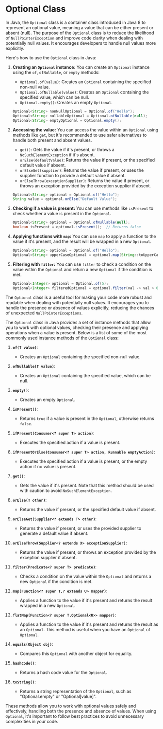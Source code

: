 # Optional Class

In Java, the `Optional` class is a container class introduced in Java 8 to represent an optional value, meaning a value that can be either present or absent (null). The purpose of the `Optional` class is to reduce the likelihood of `NullPointerException` and improve code clarity when dealing with potentially null values. It encourages developers to handle null values more explicitly.

Here's how to use the `Optional` class in Java:

1. **Creating an `Optional` instance:**
   You can create an `Optional` instance using the `of`, `ofNullable`, or `empty` methods:

   - `Optional.of(value)`: Creates an `Optional` containing the specified non-null value.
   - `Optional.ofNullable(value)`: Creates an `Optional` containing the specified value, which can be null.
   - `Optional.empty()`: Creates an empty `Optional`.

   ```java
   Optional<String> nonNullOptional = Optional.of("Hello");
   Optional<String> nullableOptional = Optional.ofNullable(null);
   Optional<String> emptyOptional = Optional.empty();
   ```

2. **Accessing the value:**
   You can access the value within an `Optional` using methods like `get`, but it's recommended to use safer alternatives to handle both present and absent values.

   - `get()`: Gets the value if it's present, or throws a `NoSuchElementException` if it's absent.
   - `orElse(defaultValue)`: Returns the value if present, or the specified default value if absent.
   - `orElseGet(supplier)`: Returns the value if present, or uses the supplier function to provide a default value if absent.
   - `orElseThrow(exceptionSupplier)`: Returns the value if present, or throws an exception provided by the exception supplier if absent.

   ```java
   Optional<String> optional = Optional.of("Hello");
   String value = optional.orElse("Default Value");
   ```

3. **Checking if a value is present:**
   You can use methods like `isPresent` to check whether a value is present in the `Optional`.

   ```java
   Optional<String> optional = Optional.ofNullable(null);
   boolean isPresent = optional.isPresent();  // Returns false
   ```

4. **Applying functions with `map`:**
   You can use `map` to apply a function to the value if it's present, and the result will be wrapped in a new `Optional`.

   ```java
   Optional<String> optional = Optional.of("Hello");
   Optional<String> upperCaseOptional = optional.map(String::toUpperCase);
   ```

5. **Filtering with `filter`:**
   You can use `filter` to check a condition on the value within the `Optional` and return a new `Optional` if the condition is met.

   ```java
   Optional<Integer> optional = Optional.of(5);
   Optional<Integer> filteredOptional = optional.filter(val -> val > 0);
   ```

The `Optional` class is a useful tool for making your code more robust and readable when dealing with potentially null values. It encourages you to handle the presence or absence of values explicitly, reducing the chances of unexpected `NullPointerExceptions`.


The `Optional` class in Java provides a set of instance methods that allow you to work with optional values, checking their presence and applying operations when a value is present. Below is a list of some of the most commonly used instance methods of the `Optional` class:

1. **`of(T value)`**:
   - Creates an `Optional` containing the specified non-null value.

2. **`ofNullable(T value)`**:
   - Creates an `Optional` containing the specified value, which can be null.

3. **`empty()`**:
   - Creates an empty `Optional`.

4. **`isPresent()`**:
   - Returns `true` if a value is present in the `Optional`, otherwise returns `false`.

5. **`ifPresent(Consumer<? super T> action)`**:
   - Executes the specified action if a value is present.

6. **`ifPresentOrElse(Consumer<? super T> action, Runnable emptyAction)`**:
   - Executes the specified action if a value is present, or the empty action if no value is present.

7. **`get()`**:
   - Gets the value if it's present. Note that this method should be used with caution to avoid `NoSuchElementException`.

8. **`orElse(T other)`**:
   - Returns the value if present, or the specified default value if absent.

9. **`orElseGet(Supplier<? extends T> other)`**:
   - Returns the value if present, or uses the provided supplier to generate a default value if absent.

10. **`orElseThrow(Supplier<? extends X> exceptionSupplier)`**:
    - Returns the value if present, or throws an exception provided by the exception supplier if absent.

11. **`filter(Predicate<? super T> predicate)`**:
    - Checks a condition on the value within the `Optional` and returns a new `Optional` if the condition is met.

12. **`map(Function<? super T,? extends U> mapper)`**:
    - Applies a function to the value if it's present and returns the result wrapped in a new `Optional`.

13. **`flatMap(Function<? super T,Optional<U>> mapper)`**:
    - Applies a function to the value if it's present and returns the result as an `Optional`. This method is useful when you have an `Optional` of `Optional`.

14. **`equals(Object obj)`**:
    - Compares this `Optional` with another object for equality.

15. **`hashCode()`**:
    - Returns a hash code value for the `Optional`.

16. **`toString()`**:
    - Returns a string representation of the `Optional`, such as "Optional.empty" or "Optional[value]".

These methods allow you to work with optional values safely and effectively, handling both the presence and absence of values. When using `Optional`, it's important to follow best practices to avoid unnecessary complexities in your code.